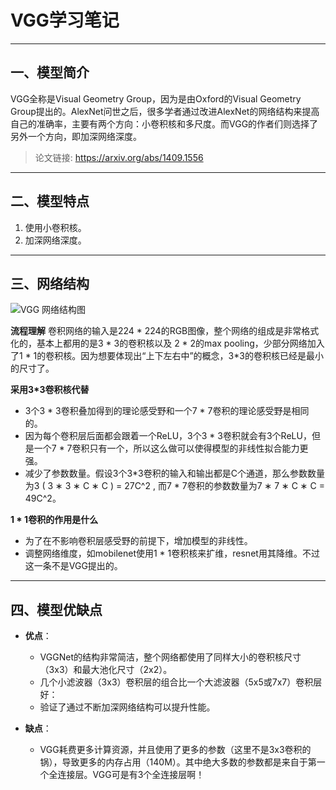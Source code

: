 # VGG学习笔记
****
## 一、模型简介
VGG全称是Visual Geometry Group，因为是由Oxford的Visual Geometry Group提出的。AlexNet问世之后，很多学者通过改进AlexNet的网络结构来提高自己的准确率，主要有两个方向：小卷积核和多尺度。而VGG的作者们则选择了另外一个方向，即加深网络深度。

>论文链接: https://arxiv.org/abs/1409.1556
****
## 二、模型特点
1. 使用小卷积核。
2. 加深网络深度。
****
## 三、网络结构
![VGG 网络结构图](https://img-blog.csdnimg.cn/20200402154036896.png#pic_center)


**流程理解**
卷积网络的输入是224 * 224的RGB图像，整个网络的组成是非常格式化的，基本上都用的是3 * 3的卷积核以及 2 * 2的max pooling，少部分网络加入了1 * 1的卷积核。因为想要体现出“上下左右中”的概念，3*3的卷积核已经是最小的尺寸了。

**采用3*3卷积核代替**
- 3个3 * 3卷积叠加得到的理论感受野和一个7 * 7卷积的理论感受野是相同的。
- 因为每个卷积层后面都会跟着一个ReLU，3个3 * 3卷积就会有3个ReLU，但是一个7 * 7卷积只有一个，所以这么做可以使得模型的非线性拟合能力更强。
- 减少了参数数量。假设3个3*3卷积的输入和输出都是C个通道，那么参数数量为3 ( 3 ∗ 3 ∗ C ∗ C ) = 27C^2 , 而7 * 7卷积的参数数量为7 ∗ 7 ∗ C ∗ C = 49C^2。

**1 * 1卷积的作用是什么**
- 为了在不影响卷积层感受野的前提下，增加模型的非线性。
- 调整网络维度，如mobilenet使用1 * 1卷积核来扩维，resnet用其降维。不过这一条不是VGG提出的。


****
## 四、模型优缺点
- **优点**：
    - VGGNet的结构非常简洁，整个网络都使用了同样大小的卷积核尺寸（3x3）和最大池化尺寸（2x2）。
    - 几个小滤波器（3x3）卷积层的组合比一个大滤波器（5x5或7x7）卷积层好：
    - 验证了通过不断加深网络结构可以提升性能。


- **缺点**：
    - VGG耗费更多计算资源，并且使用了更多的参数（这里不是3x3卷积的锅），导致更多的内存占用（140M）。其中绝大多数的参数都是来自于第一个全连接层。VGG可是有3个全连接层啊！